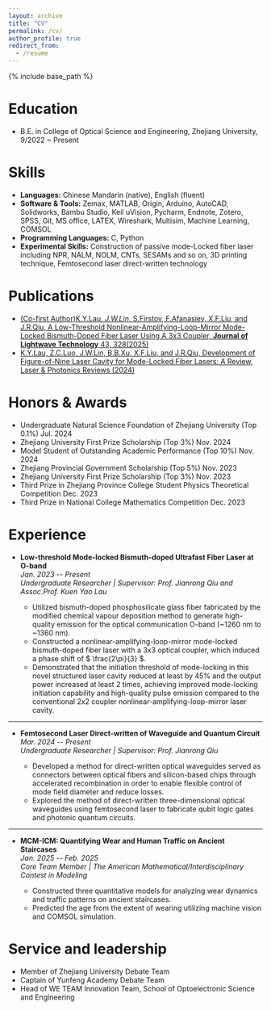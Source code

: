 ```yaml
---
layout: archive
title: "CV"
permalink: /cv/
author_profile: true
redirect_from:
  - /resume
---
```


{% include base_path %}

Education
======
* B.E. in College of Optical Science and Engineering, Zhejiang University, 9/2022 ~ Present

  
Skills
======
* **Languages:** Chinese Mandarin (native), English (fluent)
* **Software & Tools:** Zemax, MATLAB, Origin, Arduino, AutoCAD, Solidworks, Bambu Studio, Keil uVision, Pycharm, Endnote, Zotero, SPSS, Git, MS office, LATEX, Wireshark, Multisim, Machine Learning, COMSOL
* **Programming Languages:** C, Python
* **Experimental Skills:** Construction of passive mode-Locked fiber laser including NPR, NALM, NOLM, CNTs, SESAMs and so on, 3D printing technique, Femtosecond laser direct-written technology

Publications
======
* [(Co-first Author)K.Y.Lau<sup>*</sup>, J.W.Lin<sup>*</sup>, S.Firstov, F.Afanasiev, X.F.Liu, and J.R.Qiu, A Low-Threshold Nonlinear-Amplifying-Loop-Mirror Mode-Locked Bismuth-Doped Fiber Laser Using A 3x3 Coupler, **Journal of Lightwave Technology** 43, 328(2025)](assets/A_Low-Threshold_Nonlinear-Amplifying-Loop-Mirror_Mode-Locked_Bismuth-Doped_Fiber_Laser_Using_A_33_Coupler.pdf)
* [K.Y.Lau, Z.C.Luo, J.W.Lin, B.B.Xu, X.F.Liu, and J.R.Qiu, Development of Figure-of-Nine Laser Cavity for Mode-Locked Fiber Lasers: A Review, Laser & Photonics Reviews (2024)](https://onlinelibrary.wiley.com/doi/abs/10.1002/lpor.202301239?msockid=1bc7b18e6acd647113d0a3e96be36584)
  
Honors & Awards
======
* Undergraduate Natural Science Foundation of Zhejiang University (Top 0.1%) Jul. 2024
* Zhejiang University First Prize Scholarship (Top 3%) Nov. 2024
* Model Student of Outstanding Academic Performance (Top 10%) Nov. 2024
* Zhejiang Provincial Government Scholarship (Top 5%) Nov. 2023
* Zhejiang University First Prize Scholarship (Top 3%) Nov. 2023
* Third Prize in Zhejiang Province College Student Physics Theoretical Competition Dec. 2023
* Third Prize in National College Mathematics Competition Dec. 2023
  
Experience
======
- **Low-threshold Mode-locked Bismuth-doped Ultrafast Fiber Laser at O-band**  
  *Jan. 2023 -- Present*  
  *Undergraduate Researcher | Supervisor: Prof. Jianrong Qiu and Assoc.Prof. Kuen Yao Lau*

  - Utilized bismuth-doped phosphosilicate glass fiber fabricated by the modified chemical vapour deposition method to generate high-quality emission for the optical communication O-band (~1260 nm to ~1360 nm).
  - Constructed a nonlinear-amplifying-loop-mirror mode-locked bismuth-doped fiber laser with a 3x3 optical coupler, which induced a phase shift of $ \frac{2\pi}{3} $.
  - Demonstrated that the initiation threshold of mode-locking in this novel structured laser cavity reduced at least by 45% and the output power increased at least 2 times, achieving improved mode-locking initiation capability and high-quality pulse emission compared to the conventional 2x2 coupler nonlinear-amplifying-loop-mirror laser cavity.

---

- **Femtosecond Laser Direct-written of Waveguide and Quantum Circuit**  
  *Mar. 2024 -- Present*  
  *Undergraduate Researcher | Supervisor: Prof. Jianrong Qiu*

  - Developed a method for direct-written optical waveguides served as connectors between optical fibers and silicon-based chips through accelerated recombination in order to enable flexible control of mode field diameter and reduce losses.
  - Explored the method of direct-written three-dimensional optical waveguides using femtosecond laser to fabricate qubit logic gates and photonic quantum circuits.



---

- **MCM-ICM: Quantifying Wear and Human Traffic on Ancient Staircases**  
  *Jan. 2025 -- Feb. 2025*  
  *Core Team Member | The American Mathematical/Interdisciplinary Contest in Modeling*

  - Constructed three quantitative models for analyzing wear dynamics and traffic patterns on ancient staircases.
  - Predicted the age from the extent of wearing utilizing machine vision and COMSOL simulation.

  
  
Service and leadership
======
* Member of Zhejiang University Debate Team
* Captain of Yunfeng Academy Debate Team
* Head of WE TEAM Innovation Team, School of Optoelectronic Science and Engineering
